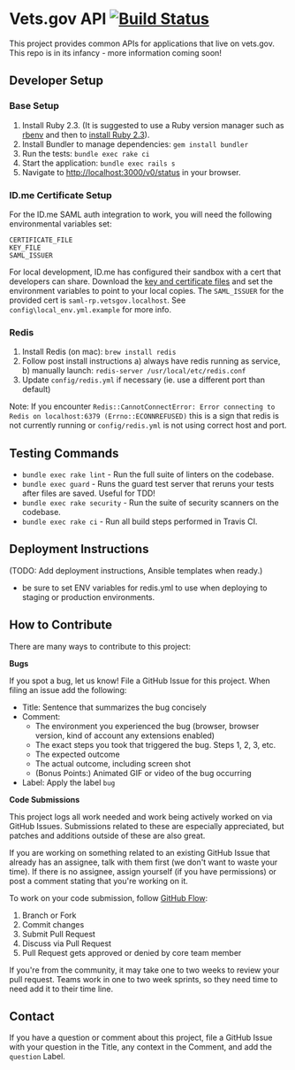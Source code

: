 # Vets.gov API [![Build Status](https://travis-ci.org/department-of-veterans-affairs/vets-api.svg?branch=master)](https://travis-ci.org/department-of-veterans-affairs/vets-api)

This project provides common APIs for applications that live on vets.gov. This repo is in its infancy - more information coming soon!

## Developer Setup

### Base Setup

1. Install Ruby 2.3. (It is suggested to use a Ruby version manager such as [rbenv](https://github.com/rbenv/rbenv#installation) and then to [install Ruby 2.3](https://github.com/rbenv/rbenv#installing-ruby-versions)).
1. Install Bundler to manage dependencies: `gem install bundler`
1. Run the tests: `bundle exec rake ci`
1. Start the application: `bundle exec rails s`
1. Navigate to <http://localhost:3000/v0/status> in your browser.

### ID.me Certificate Setup
For the ID.me SAML auth integration to work, you will need the following environmental variables set:
```
CERTIFICATE_FILE
KEY_FILE
SAML_ISSUER
```

For local development, ID.me has configured their sandbox with a cert that developers can share. Download the [key and certificate files](https://github.com/department-of-veterans-affairs/platform-team/tree/master/identity/certificates) and set the environment variables to point to your local copies. The `SAML_ISSUER` for the provided cert is `saml-rp.vetsgov.localhost`. See `config\local_env.yml.example` for more info.

### Redis

1. Install Redis (on mac): `brew install redis`
1. Follow post install instructions a) always have redis running as service, b) manually launch: `redis-server /usr/local/etc/redis.conf`
1. Update `config/redis.yml` if necessary (ie. use a different port than default)

Note: If you encounter `Redis::CannotConnectError: Error connecting to Redis on localhost:6379 (Errno::ECONNREFUSED)`
this is a sign that redis is not currently running or `config/redis.yml` is not using correct host and port.

## Testing Commands
- `bundle exec rake lint` - Run the full suite of linters on the codebase.
- `bundle exec guard` - Runs the guard test server that reruns your tests after files are saved. Useful for TDD!
- `bundle exec rake security` - Run the suite of security scanners on the codebase.
- `bundle exec rake ci` - Run all build steps performed in Travis CI.

## Deployment Instructions

(TODO: Add deployment instructions, Ansible templates when ready.)

- be sure to set ENV variables for redis.yml to use when deploying to staging or production environments.

## How to Contribute

There are many ways to contribute to this project:

**Bugs**

If you spot a bug, let us know! File a GitHub Issue for this project. When filing an issue add the following:

- Title: Sentence that summarizes the bug concisely
- Comment:
    - The environment you experienced the bug (browser, browser version, kind of account any extensions enabled)
    - The exact steps you took that triggered the bug. Steps 1, 2, 3, etc.
    - The expected outcome
    - The actual outcome, including screen shot
    - (Bonus Points:) Animated GIF or video of the bug occurring
- Label: Apply the label `bug`

**Code Submissions**

This project logs all work needed and work being actively worked on via GitHub Issues. Submissions related to these are especially appreciated, but patches and additions outside of these are also great.

If you are working on something related to an existing GitHub Issue that already has an assignee, talk with them first (we don't want to waste your time). If there is no assignee, assign yourself (if you have permissions) or post a comment stating that you're working on it.

To work on your code submission, follow [GitHub Flow](https://guides.github.com/introduction/flow/):

1. Branch or Fork
1. Commit changes
1. Submit Pull Request
1. Discuss via Pull Request
1. Pull Request gets approved or denied by core team member

If you're from the community, it may take one to two weeks to review your pull request. Teams work in one to two week sprints, so they need time to need add it to their time line.

## Contact

If you have a question or comment about this project, file a GitHub Issue with your question in the Title, any context in the Comment, and add the `question` Label.
